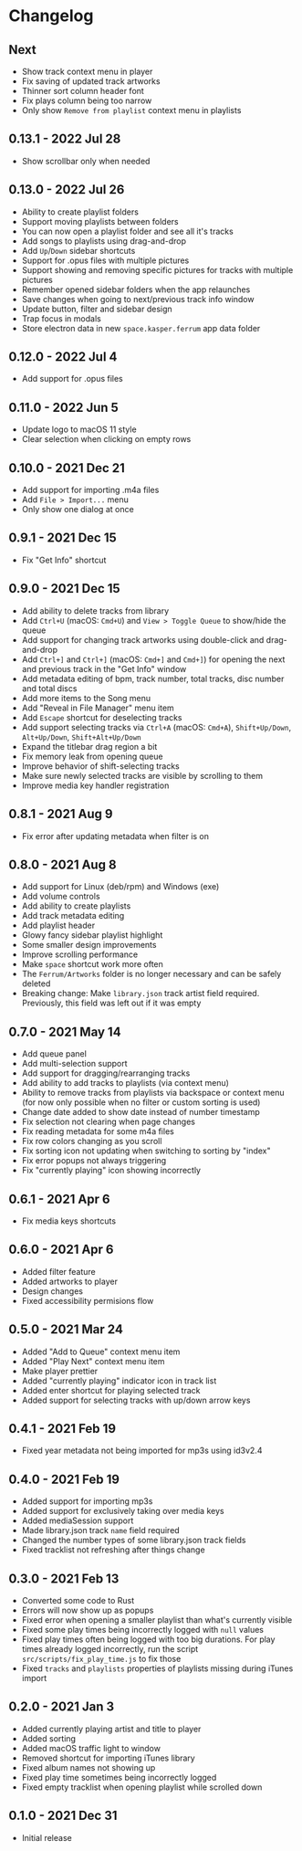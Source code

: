 # Changelog

## Next
- Show track context menu in player
- Fix saving of updated track artworks
- Thinner sort column header font
- Fix plays column being too narrow
- Only show `Remove from playlist` context menu in playlists

## 0.13.1 - 2022 Jul 28
- Show scrollbar only when needed

## 0.13.0 - 2022 Jul 26
- Ability to create playlist folders
- Support moving playlists between folders
- You can now open a playlist folder and see all it's tracks
- Add songs to playlists using drag-and-drop
- Add `Up`/`Down` sidebar shortcuts
- Support for .opus files with multiple pictures
- Support showing and removing specific pictures for tracks with multiple pictures
- Remember opened sidebar folders when the app relaunches
- Save changes when going to next/previous track info window
- Update button, filter and sidebar design
- Trap focus in modals
- Store electron data in new `space.kasper.ferrum` app data folder

## 0.12.0 - 2022 Jul 4
- Add support for .opus files

## 0.11.0 - 2022 Jun 5
- Update logo to macOS 11 style
- Clear selection when clicking on empty rows

## 0.10.0 - 2021 Dec 21
- Add support for importing .m4a files
- Add `File > Import...` menu
- Only show one dialog at once

## 0.9.1 - 2021 Dec 15
- Fix "Get Info" shortcut

## 0.9.0 - 2021 Dec 15
- Add ability to delete tracks from library
- Add `Ctrl+U` (macOS: `Cmd+U`) and `View > Toggle Queue` to show/hide the queue
- Add support for changing track artworks using double-click and drag-and-drop
- Add `Ctrl+]` and `Ctrl+]` (macOS: `Cmd+]` and `Cmd+]`) for opening the next and previous track in the "Get Info" window
- Add metadata editing of bpm, track number, total tracks, disc number and total discs
- Add more items to the Song menu
- Add "Reveal in File Manager" menu item
- Add `Escape` shortcut for deselecting tracks
- Add support selecting tracks via `Ctrl+A` (macOS: `Cmd+A`), `Shift+Up/Down`, `Alt+Up/Down`, `Shift+Alt+Up/Down`
- Expand the titlebar drag region a bit
- Fix memory leak from opening queue
- Improve behavior of shift-selecting tracks
- Make sure newly selected tracks are visible by scrolling to them
- Improve media key handler registration

## 0.8.1 - 2021 Aug 9
- Fix error after updating metadata when filter is on

## 0.8.0 - 2021 Aug 8
- Add support for Linux (deb/rpm) and Windows (exe)
- Add volume controls
- Add ability to create playlists
- Add track metadata editing
- Add playlist header
- Glowy fancy sidebar playlist highlight
- Some smaller design improvements
- Improve scrolling performance
- Make `space` shortcut work more often
- The `Ferrum/Artworks` folder is no longer necessary and can be safely deleted
- Breaking change: Make `library.json` track artist field required. Previously, this field was left out if it was empty

## 0.7.0 - 2021 May 14
- Add queue panel
- Add multi-selection support
- Add support for dragging/rearranging tracks
- Add ability to add tracks to playlists (via context menu)
- Ability to remove tracks from playlists via backspace or context menu (for now only possible when no filter or custom sorting is used)
- Change date added to show date instead of number timestamp
- Fix selection not clearing when page changes
- Fix reading metadata for some m4a files
- Fix row colors changing as you scroll
- Fix sorting icon not updating when switching to sorting by "index"
- Fix error popups not always triggering
- Fix "currently playing" icon showing incorrectly

## 0.6.1 - 2021 Apr 6
- Fix media keys shortcuts

## 0.6.0 - 2021 Apr 6
- Added filter feature
- Added artworks to player
- Design changes
- Fixed accessibility permisions flow

## 0.5.0 - 2021 Mar 24
- Added "Add to Queue" context menu item
- Added "Play Next" context menu item
- Make player prettier
- Added "currently playing" indicator icon in track list
- Added enter shortcut for playing selected track
- Added support for selecting tracks with up/down arrow keys

## 0.4.1 - 2021 Feb 19
- Fixed year metadata not being imported for mp3s using id3v2.4

## 0.4.0 - 2021 Feb 19
- Added support for importing mp3s
- Added support for exclusively taking over media keys
- Added mediaSession support
- Made library.json track `name` field required
- Changed the number types of some library.json track fields
- Fixed tracklist not refreshing after things change

## 0.3.0 - 2021 Feb 13
- Converted some code to Rust
- Errors will now show up as popups
- Fixed error when opening a smaller playlist than what's currently visible
- Fixed some play times being incorrectly logged with `null` values
- Fixed play times often being logged with too big durations. For play times already logged incorrectly, run the script `src/scripts/fix_play_time.js` to fix those
- Fixed `tracks` and `playlists` properties of playlists missing during iTunes import

## 0.2.0 - 2021 Jan 3
- Added currently playing artist and title to player
- Added sorting
- Added macOS traffic light to window
- Removed shortcut for importing iTunes library
- Fixed album names not showing up
- Fixed play time sometimes being incorrectly logged
- Fixed empty tracklist when opening playlist while scrolled down

## 0.1.0 - 2021 Dec 31
- Initial release
